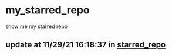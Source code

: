 # my_starred_repo
show me my starred repo

update at 11/29/21 16:18:37 in [starred_repo](./index.html)
---

